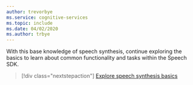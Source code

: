 ```yaml
---
author: trevorbye
ms.service: cognitive-services
ms.topic: include
ms.date: 04/02/2020
ms.author: trbye
---
```


With this base knowledge of speech synthesis, continue exploring the basics to learn about common functionality and tasks within the Speech SDK.

> [!div class="nextstepaction"]
> [Explore speech synthesis basics](../../get-started-text-to-speech.md)